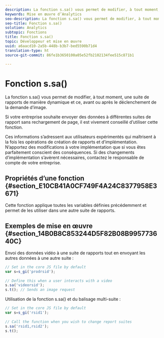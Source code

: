 ```yaml
---
description: La fonction s.sa() vous permet de modifier, à tout moment, une suite de rapports de manière dynamique et ce, avant ou après le déclenchement de la demande d’image.
keywords: Mise en œuvre d’Analytics
seo-description: La fonction s.sa() vous permet de modifier, à tout moment, une suite de rapports de manière dynamique et ce, avant ou après le déclenchement de la demande d’image.
seo-title: Fonction s.sa()
solution: Analytics
subtopic: Fonctions
title: Fonction s.sa()
topic: Développeur et mise en œuvre
uuid: a6aacd10-2a5b-448b-b3b7-bed5590b71d4
translation-type: ht
source-git-commit: 86fe1b3650100a05e52fb2102134fee515c871b1

---
```



# Fonction s.sa()

La fonction s.sa() vous permet de modifier, à tout moment, une suite de rapports de manière dynamique et ce, avant ou après le déclenchement de la demande d’image.

Si votre entreprise souhaite envoyer des données à différentes suites de rapport sans rechargement de page, il est vivement conseillé d’utiliser cette fonction.

Ces informations s’adressent aux utilisateurs expérimentés qui maîtrisent à la fois les opérations de création de rapports et d’implémentation. N’apportez des modifications à votre implémentation que si vous êtes parfaitement conscient des conséquences. Si des changements d’implémentation s’avèrent nécessaires, contactez le responsable de compte de votre entreprise.

## Propriétés d’une fonction {#section_E10CB41A0CF749F4A24C8377958E3671}

Cette fonction applique toutes les variables définies précédemment et permet de les utiliser dans une autre suite de rapports.

## Exemples de mise en œuvre {#section_14B0B8C853244D5F82B08B995773640C}

Envoi des données vidéo à une suite de rapports tout en envoyant les autres données à une autre suite :

```js
// Set in the core JS file by default 
var s=s_gi('prodrsid'); 
 
// Define this when a user interacts with a video 
s.sa('videorsid'); 
s.t(); // Sends an image request
```

Utilisation de la fonction s.sa() et du balisage multi-suite :

```js
// Set in the core JS file by default 
var s=s_gi('rsid1'); 
 
// Call the function when you wish to change report suites 
s.sa('rsid1,rsid2'); 
s.t();
```


